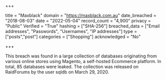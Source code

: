 +++

title = "Maxblack"
domain = "https://maxblack.com.au"
date_breached = "2018-08-03"
date = "2022-05-04"
record_count = "4,900"
privacy = "Public"
Verified = "True"
hashing = ["SHA-256"]
breached_data = ["Email addresses", "Passwords", "Usernames", "IP addresses"]
type = ["posts","post"]
categories = ["Shopping"]
acknowledged = "No"


+++


This breach was found in a large collection of databases originating from various online stores using Magento, a self-hosted Ecommerce platform. In total, 85 databases were leaked. The collection was released on RaidForums by the user sqldb on March 29, 2020.

